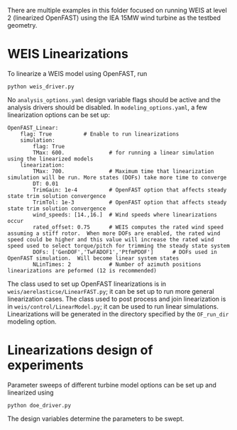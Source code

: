 There are multiple examples in this folder focused on running WEIS at level 2 (linearized OpenFAST) using the IEA 15MW wind turbine as the testbed geometry.

 


# WEIS Linearizations
To linearize a WEIS model using OpenFAST, run
 ```
 python weis_driver.py
 ```
 
 No `analysis_options.yaml` design variable flags should be active and the analysis drivers should be disabled. 
 In `modeling_options.yaml`, a few linearization options can be set up:
```
OpenFAST_Linear:
    flag: True          # Enable to run linearizations
    simulation:        
        flag: True
        TMax: 600.              # for running a linear simulation using the linearized models
    linearization:
        TMax: 700.              # Maximum time that linearization simulation will be run. More states (DOFs) take more time to converge
        DT: 0.01
        TrimGain: 1e-4          # OpenFAST option that affects steady state trim solution convergence
        TrimTol: 1e-3           # OpenFAST option that affects steady state trim solution convergence
        wind_speeds: [14.,16.]  # Wind speeds where linearizations occur
        rated_offset: 0.75      # WEIS computes the rated wind speed assuming a stiff rotor.  When more DOFs are enabled, the rated wind speed could be higher and this value will increase the rated wind speed used to select torque/pitch for trimming the steady state system
        DOFs: ['GenDOF','TwFADOF1','PtfmPDOF']      # DOFs used in OpenFAST simulation.  Will become linear system states
        NLinTimes: 2            # Number of azimuth positions linearizations are peformed (12 is recommended)
```

The class used to set up OpenFAST linearizations is in `weis/aerelasticse/LinearFAST.py`; it can be set up to run more general linearization cases.
The class used to post process and join linearization is in `weis/control/LinearModel.py`; it can be used to run linear simulations.
Linearizations will be generated in the directory specified by the `OF_run_dir` modeling option.
 
 # Linearizations design of experiments
 Parameter sweeps of different turbine model options can be set up and linearized using 
  ```
 python doe_driver.py
  ```
  
The design variables determine the parameters to be swept.
